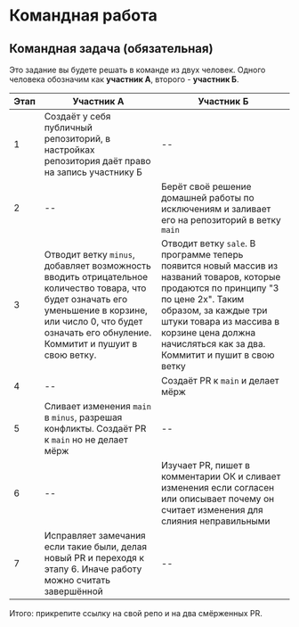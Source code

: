 # Командная работа

## Командная задача (обязательная)

Это задание вы будете решать в команде из двух человек. 
Одного человека обозначим как **участник A**, второго - **участник Б**.


| Этап | Участник А | Участник Б |
| ---- | ---------- | ---------- |
| 1 | Создаёт у себя публичный репозиторий, в настройках репозитория даёт право на запись участнику Б | -- |
| 2 | -- | Берёт своё решение домашней работы по исключениям и заливает его на репозиторий в ветку `main` |
| 3 | Отводит ветку `minus`, добавляет возможность вводить отрицательное количество товара, что будет означать его уменьшение в корзине, или число 0, что будет означать его обнуление. Коммитит и пушуит в свою ветку. | Отводит ветку `sale`. В программе теперь появится новый массив из названий товаров, которые продаются по принципу "3 по цене 2х". Таким образом, за каждые три штуки товара из массива в корзине цена должна начисляться как за два. Коммитит и пушит в свою ветку |
| 4 | -- | Создаёт PR к `main` и делает мёрж |
| 5 | Сливает изменения `main` в `minus`, разрешая конфликты. Создаёт PR к `main` но не делает мёрж | -- |
| 6 | -- | Изучает PR, пишет в комментарии ОК и сливает изменения если согласен или описывает почему он считает изменения для слияния неправильными |
| 7 | Исправляет замечания если такие были, делая новый PR и переходя к этапу 6. Иначе работу можно считать завершённой | -- |

Итого: прикрепите ссылку на свой репо и на два смёрженных PR.
